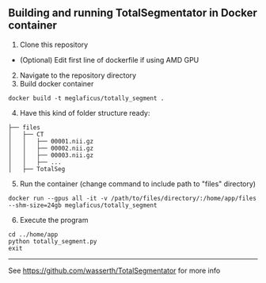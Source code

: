 ## Building and running TotalSegmentator in Docker container

1. Clone this repository
  - (Optional) Edit first line of dockerfile if using AMD GPU
2. Navigate to the repository directory
3. Build docker container

```
docker build -t meglaficus/totally_segment .
```
4. Have this kind of folder structure ready:
```
├── files
│   ├── CT
│   │   ├── 00001.nii.gz
│   │   ├── 00002.nii.gz
│   │   ├── 00003.nii.gz
│   │   ├── ...
│   ├── TotalSeg
```

5. Run the container (change command to include path to "files" directory)

```
docker run --gpus all -it -v /path/to/files/directory/:/home/app/files --shm-size=24gb meglaficus/totally_segment

```

6. Execute the program
```
cd ../home/app
python totally_segment.py
exit
```
-----------------------------------------------
See <https://github.com/wasserth/TotalSegmentator> for more info
